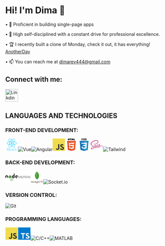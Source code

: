 # Hi! I'm Dima 👋


• 🌴 Proficient in building single-page apps

• 🎯 High self-disciplined with a constant drive for professional excellence.

• 🏆 I recently built a clone of Monday, check it out, it has everything! [AnotherDay](monday-work-managment.onrender.com)

• 📫 You can reach me at dimarev444@gmail.com


## Connect with me:
[<img title="Linkdin" width="40px" height="40px" src="https://raw.githubusercontent.com/rahuldkjain/github-profile-readme-generator/master/src/images/icons/Social/linked-in-alt.svg" />](https://www.linkedin.com/in/dimrev/) 

## LANGUAGES AND TECHNOLOGIES

### FRONT-END DEVELOPMENT:
<img title="React" alt="React" width="40px" height="40px" src="https://raw.githubusercontent.com/devicons/devicon/master/icons/react/react-original-wordmark.svg" /><img title="Vue" alt="Vue" width="40px" height="40px" src="https://upload.wikimedia.org/wikipedia/commons/thumb/9/95/Vue.js_Logo_2.svg/2367px-Vue.js_Logo_2.svg.png" /><img title="Angular" alt="Angular" width="40px" height="40px" src="https://upload.wikimedia.org/wikipedia/commons/thumb/c/cf/Angular_full_color_logo.svg/2048px-Angular_full_color_logo.svg.png" /><img title="JavaScript" alt="JavaScript" width="40px" height="40px" src="https://raw.githubusercontent.com/devicons/devicon/master/icons/javascript/javascript-original.svg" /><img title="HTML" alt="HTML" width="40px" height="40px" src="https://raw.githubusercontent.com/devicons/devicon/master/icons/html5/html5-original-wordmark.svg" /><img title="CSS" alt="CSS" width="40px" height="40px" src="https://raw.githubusercontent.com/devicons/devicon/master/icons/css3/css3-original-wordmark.svg" /><img title="SCSS" alt="SCSS" width="40px" height="40px" src="https://raw.githubusercontent.com/devicons/devicon/master/icons/sass/sass-original.svg" /><img title="Tailwind" alt="Tailwind" width="40px" height="40px" src="https://tailwindcss.com/_next/static/media/tailwindcss-logotype.58ab48f971a894e4eb57bd3bd6b68f82.svg" />

### BACK-END DEVELOPMENT:
<img title="Node" alt="Node" width="40px" height="40px" src="https://raw.githubusercontent.com/devicons/devicon/master/icons/nodejs/nodejs-original-wordmark.svg" /><img title="Express" alt="Express" width="40px" height="40px" src="https://raw.githubusercontent.com/devicons/devicon/master/icons/express/express-original-wordmark.svg" /><img title="MongoDB" alt="MongoDB" width="40px" height="40px" src="https://raw.githubusercontent.com/devicons/devicon/master/icons/mongodb/mongodb-original-wordmark.svg" /><img title="Socket.io" alt="Socket.io" width="40px" height="40px" src="https://socket.io/css/images/logo.svg" />

### VERSION CONTROL:
<img title="Git" alt="Git"  width="40px" height="40px" src="https://res.cloudinary.com/dkvliixzt/image/upload/v1705957283/github-142-svgrepo-com_2_fygu3n.svg" />

### PROGRAMMING LANGUAGES:
<img title="JavaScript" alt="JavaScript"  width="40px" height="40px" src="https://raw.githubusercontent.com/devicons/devicon/master/icons/javascript/javascript-original.svg" /><img title="TypeScript" alt="TypeScript"  width="40px" height="40px" src="https://raw.githubusercontent.com/devicons/devicon/master/icons/typescript/typescript-original.svg" /><img title="C/C++" alt="C/C++"  width="40px" height="40px" src="https://upload.wikimedia.org/wikipedia/commons/1/19/C_Logo.png" /><img title="MATLAB" alt="MATLAB"  width="40px" height="40px" src="https://www.mathworks.com/content/mathworks/www/en/products/matlab/matlab-logos/matlab-logo-1.png" />
